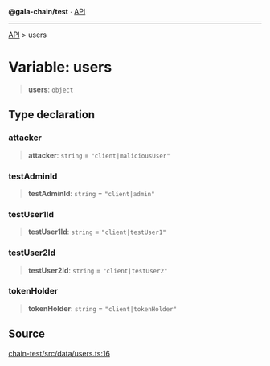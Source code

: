 **@gala-chain/test** ∙ [API](../exports.md)

***

[API](../exports.md) > users

# Variable: users

> **users**: `object`

## Type declaration

### attacker

> **attacker**: `string` = `"client|maliciousUser"`

### testAdminId

> **testAdminId**: `string` = `"client|admin"`

### testUser1Id

> **testUser1Id**: `string` = `"client|testUser1"`

### testUser2Id

> **testUser2Id**: `string` = `"client|testUser2"`

### tokenHolder

> **tokenHolder**: `string` = `"client|tokenHolder"`

## Source

[chain-test/src/data/users.ts:16](https://github.com/GalaChain/sdk/blob/bcbbb18/chain-test/src/data/users.ts#L16)
